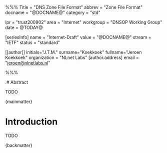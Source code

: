 %%%
Title = "DNS Zone File Format"
abbrev = "Zone File Format"
docname = "@DOCNAME@"
category = "std"

ipr = "trust200902"
area = "Internet"
workgroup = "DNSOP Working Group"
date = @TODAY@

[seriesInfo]
name = "Internet-Draft"
value = "@DOCNAME@"
stream = "IETF"
status = "standard"

[[author]]
initials="J.T.M."
surname="Koekkoek"
fullname="Jeroen Koekkoek"
organization = "NLnet Labs"
  [author.address]
  email = "jeroen@nlnetlabs.nl"

%%%

.# Abstract

TODO

{mainmatter}

# Introduction

TODO

{backmatter}
